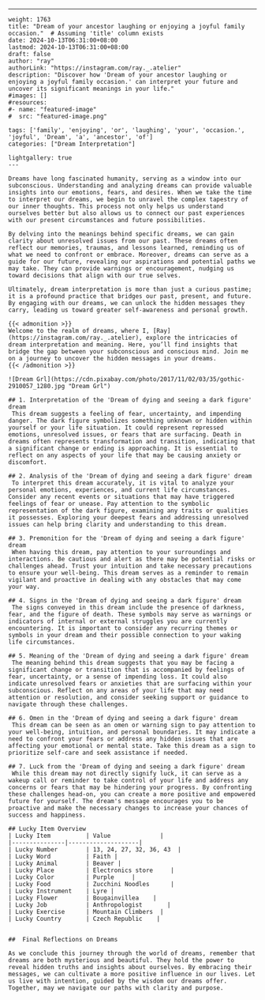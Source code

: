 ---
    weight: 1763
    title: "Dream of your ancestor laughing or enjoying a joyful family occasion."  # Assuming 'title' column exists
    date: 2024-10-13T06:31:00+08:00
    lastmod: 2024-10-13T06:31:00+08:00
    draft: false
    author: "ray"
    authorLink: "https://instagram.com/ray._.atelier"
    description: "Discover how 'Dream of your ancestor laughing or enjoying a joyful family occasion.' can interpret your future and uncover its significant meanings in your life."
    #images: []
    #resources:
    #- name: "featured-image"
    #  src: "featured-image.png"
    
    tags: ['family', 'enjoying', 'or', 'laughing', 'your', 'occasion.', 'joyful', 'Dream', 'a', 'ancestor', 'of']
    categories: ["Dream Interpretation"]
    
    lightgallery: true
    ---
    
    Dreams have long fascinated humanity, serving as a window into our subconscious. Understanding and analyzing dreams can provide valuable insights into our emotions, fears, and desires. When we take the time to interpret our dreams, we begin to unravel the complex tapestry of our inner thoughts. This process not only helps us understand ourselves better but also allows us to connect our past experiences with our present circumstances and future possibilities.
    
    By delving into the meanings behind specific dreams, we can gain clarity about unresolved issues from our past. These dreams often reflect our memories, traumas, and lessons learned, reminding us of what we need to confront or embrace. Moreover, dreams can serve as a guide for our future, revealing our aspirations and potential paths we may take. They can provide warnings or encouragement, nudging us toward decisions that align with our true selves.
    
    Ultimately, dream interpretation is more than just a curious pastime; it is a profound practice that bridges our past, present, and future. By engaging with our dreams, we can unlock the hidden messages they carry, leading us toward greater self-awareness and personal growth.
    
    {{< admonition >}}
    Welcome to the realm of dreams, where I, [Ray](https://instagram.com/ray._.atelier), explore the intricacies of dream interpretation and meaning. Here, you’ll find insights that bridge the gap between your subconscious and conscious mind. Join me on a journey to uncover the hidden messages in your dreams.
    {{< /admonition >}}
    
    ![Dream Grl](https://cdn.pixabay.com/photo/2017/11/02/03/35/gothic-2910057_1280.jpg "Dream Grl")
    
    ## 1. Interpretation of the 'Dream of dying and seeing a dark figure' dream
     This dream suggests a feeling of fear, uncertainty, and impending danger. The dark figure symbolizes something unknown or hidden within yourself or your life situation. It could represent repressed emotions, unresolved issues, or fears that are surfacing. Death in dreams often represents transformation and transition, indicating that a significant change or ending is approaching. It is essential to reflect on any aspects of your life that may be causing anxiety or discomfort.
    
    ## 2. Analysis of the 'Dream of dying and seeing a dark figure' dream
     To interpret this dream accurately, it is vital to analyze your personal emotions, experiences, and current life circumstances. Consider any recent events or situations that may have triggered feelings of fear or unease. Pay attention to the symbolic representation of the dark figure, examining any traits or qualities it possesses. Exploring your deepest fears and addressing unresolved issues can help bring clarity and understanding to this dream.
    
    ## 3. Premonition for the 'Dream of dying and seeing a dark figure' dream
     When having this dream, pay attention to your surroundings and interactions. Be cautious and alert as there may be potential risks or challenges ahead. Trust your intuition and take necessary precautions to ensure your well-being. This dream serves as a reminder to remain vigilant and proactive in dealing with any obstacles that may come your way.
    
    ## 4. Signs in the 'Dream of dying and seeing a dark figure' dream
     The signs conveyed in this dream include the presence of darkness, fear, and the figure of death. These symbols may serve as warnings or indicators of internal or external struggles you are currently encountering. It is important to consider any recurring themes or symbols in your dream and their possible connection to your waking life circumstances.
    
    ## 5. Meaning of the 'Dream of dying and seeing a dark figure' dream
     The meaning behind this dream suggests that you may be facing a significant change or transition that is accompanied by feelings of fear, uncertainty, or a sense of impending loss. It could also indicate unresolved fears or anxieties that are surfacing within your subconscious. Reflect on any areas of your life that may need attention or resolution, and consider seeking support or guidance to navigate through these challenges.
    
    ## 6. Omen in the 'Dream of dying and seeing a dark figure' dream
     This dream can be seen as an omen or warning sign to pay attention to your well-being, intuition, and personal boundaries. It may indicate a need to confront your fears or address any hidden issues that are affecting your emotional or mental state. Take this dream as a sign to prioritize self-care and seek assistance if needed.
    
    ## 7. Luck from the 'Dream of dying and seeing a dark figure' dream
     While this dream may not directly signify luck, it can serve as a wakeup call or reminder to take control of your life and address any concerns or fears that may be hindering your progress. By confronting these challenges head-on, you can create a more positive and empowered future for yourself. The dream's message encourages you to be proactive and make the necessary changes to increase your chances of success and happiness.
    
    ## Lucky Item Overview
    | Lucky Item          | Value              |
    |---------------|--------------------|
    | Lucky Number        | 13, 24, 27, 32, 36, 43  |
    | Lucky Word          | Faith |
    | Lucky Animal        | Beaver |
    | Lucky Place         | Electronics store     |
    | Lucky Color         | Purple     |
    | Lucky Food          | Zucchini Noodles      |
    | Lucky Instrument    | Lyre |
    | Lucky Flower        | Bougainvillea    |
    | Lucky Job           | Anthropologist       |
    | Lucky Exercise      | Mountain Climbers  |
    | Lucky Country       | Czech Republic    |
    
    
    ##  Final Reflections on Dreams
    
    As we conclude this journey through the world of dreams, remember that dreams are both mysterious and beautiful. They hold the power to reveal hidden truths and insights about ourselves. By embracing their messages, we can cultivate a more positive influence in our lives. Let us live with intention, guided by the wisdom our dreams offer. Together, may we navigate our paths with clarity and purpose.
    